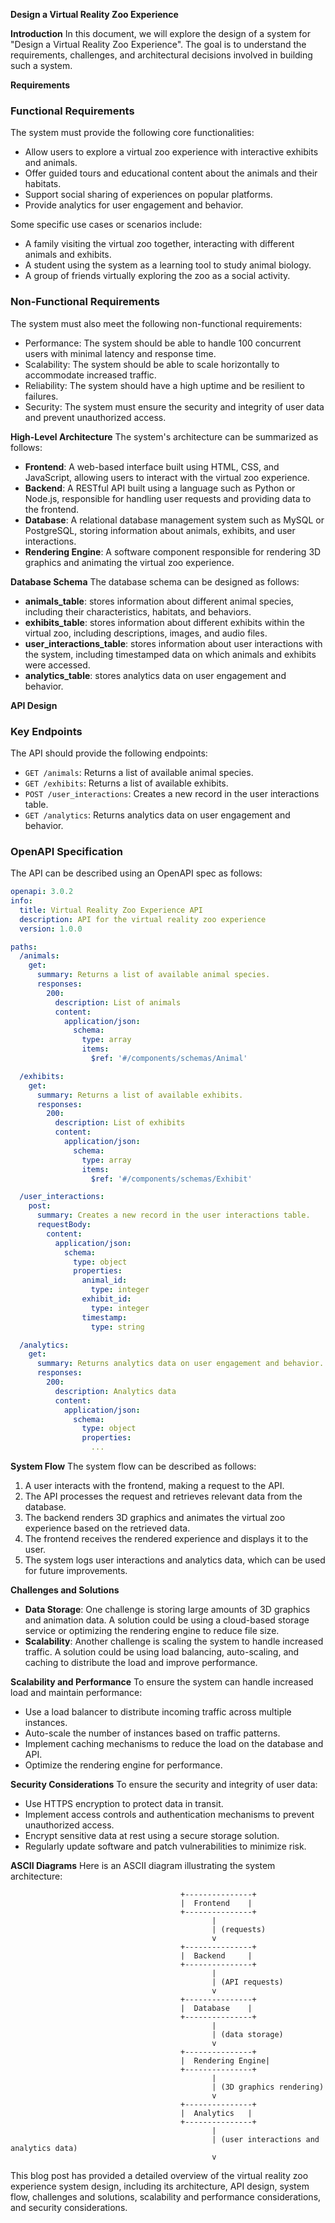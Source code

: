 **Design a Virtual Reality Zoo Experience**

**Introduction**
In this document, we will explore the design of a system for "Design a Virtual Reality Zoo Experience". The goal is to understand the requirements, challenges, and architectural decisions involved in building such a system.

**Requirements**

### Functional Requirements
The system must provide the following core functionalities:

* Allow users to explore a virtual zoo experience with interactive exhibits and animals.
* Offer guided tours and educational content about the animals and their habitats.
* Support social sharing of experiences on popular platforms.
* Provide analytics for user engagement and behavior.

Some specific use cases or scenarios include:

* A family visiting the virtual zoo together, interacting with different animals and exhibits.
* A student using the system as a learning tool to study animal biology.
* A group of friends virtually exploring the zoo as a social activity.

### Non-Functional Requirements
The system must also meet the following non-functional requirements:

* Performance: The system should be able to handle 100 concurrent users with minimal latency and response time.
* Scalability: The system should be able to scale horizontally to accommodate increased traffic.
* Reliability: The system should have a high uptime and be resilient to failures.
* Security: The system must ensure the security and integrity of user data and prevent unauthorized access.

**High-Level Architecture**
The system's architecture can be summarized as follows:

* **Frontend**: A web-based interface built using HTML, CSS, and JavaScript, allowing users to interact with the virtual zoo experience.
* **Backend**: A RESTful API built using a language such as Python or Node.js, responsible for handling user requests and providing data to the frontend.
* **Database**: A relational database management system such as MySQL or PostgreSQL, storing information about animals, exhibits, and user interactions.
* **Rendering Engine**: A software component responsible for rendering 3D graphics and animating the virtual zoo experience.

**Database Schema**
The database schema can be designed as follows:

* **animals_table**: stores information about different animal species, including their characteristics, habitats, and behaviors.
* **exhibits_table**: stores information about different exhibits within the virtual zoo, including descriptions, images, and audio files.
* **user_interactions_table**: stores information about user interactions with the system, including timestamped data on which animals and exhibits were accessed.
* **analytics_table**: stores analytics data on user engagement and behavior.

**API Design**

### Key Endpoints
The API should provide the following endpoints:

* `GET /animals`: Returns a list of available animal species.
* `GET /exhibits`: Returns a list of available exhibits.
* `POST /user_interactions`: Creates a new record in the user interactions table.
* `GET /analytics`: Returns analytics data on user engagement and behavior.

### OpenAPI Specification
The API can be described using an OpenAPI spec as follows:
```yaml
openapi: 3.0.2
info:
  title: Virtual Reality Zoo Experience API
  description: API for the virtual reality zoo experience
  version: 1.0.0

paths:
  /animals:
    get:
      summary: Returns a list of available animal species.
      responses:
        200:
          description: List of animals
          content:
            application/json:
              schema:
                type: array
                items:
                  $ref: '#/components/schemas/Animal'

  /exhibits:
    get:
      summary: Returns a list of available exhibits.
      responses:
        200:
          description: List of exhibits
          content:
            application/json:
              schema:
                type: array
                items:
                  $ref: '#/components/schemas/Exhibit'

  /user_interactions:
    post:
      summary: Creates a new record in the user interactions table.
      requestBody:
        content:
          application/json:
            schema:
              type: object
              properties:
                animal_id:
                  type: integer
                exhibit_id:
                  type: integer
                timestamp:
                  type: string

  /analytics:
    get:
      summary: Returns analytics data on user engagement and behavior.
      responses:
        200:
          description: Analytics data
          content:
            application/json:
              schema:
                type: object
                properties:
                  ...
```
**System Flow**
The system flow can be described as follows:

1. A user interacts with the frontend, making a request to the API.
2. The API processes the request and retrieves relevant data from the database.
3. The backend renders 3D graphics and animates the virtual zoo experience based on the retrieved data.
4. The frontend receives the rendered experience and displays it to the user.
5. The system logs user interactions and analytics data, which can be used for future improvements.

**Challenges and Solutions**

* **Data Storage**: One challenge is storing large amounts of 3D graphics and animation data. A solution could be using a cloud-based storage service or optimizing the rendering engine to reduce file size.
* **Scalability**: Another challenge is scaling the system to handle increased traffic. A solution could be using load balancing, auto-scaling, and caching to distribute the load and improve performance.

**Scalability and Performance**
To ensure the system can handle increased load and maintain performance:

* Use a load balancer to distribute incoming traffic across multiple instances.
* Auto-scale the number of instances based on traffic patterns.
* Implement caching mechanisms to reduce the load on the database and API.
* Optimize the rendering engine for performance.

**Security Considerations**
To ensure the security and integrity of user data:

* Use HTTPS encryption to protect data in transit.
* Implement access controls and authentication mechanisms to prevent unauthorized access.
* Encrypt sensitive data at rest using a secure storage solution.
* Regularly update software and patch vulnerabilities to minimize risk.

**ASCII Diagrams**
Here is an ASCII diagram illustrating the system architecture:
```
                                      +---------------+
                                      |  Frontend    |
                                      +---------------+
                                             |
                                             | (requests)
                                             v
                                      +---------------+
                                      |  Backend     |
                                      +---------------+
                                             |
                                             | (API requests)
                                             v
                                      +---------------+
                                      |  Database    |
                                      +---------------+
                                             |
                                             | (data storage)
                                             v
                                      +---------------+
                                      |  Rendering Engine|
                                      +---------------+
                                             |
                                             | (3D graphics rendering)
                                             v
                                      +---------------+
                                      |  Analytics   |
                                      +---------------+
                                             |
                                             | (user interactions and analytics data)
                                             v
```
This blog post has provided a detailed overview of the virtual reality zoo experience system design, including its architecture, API design, system flow, challenges and solutions, scalability and performance considerations, and security considerations.